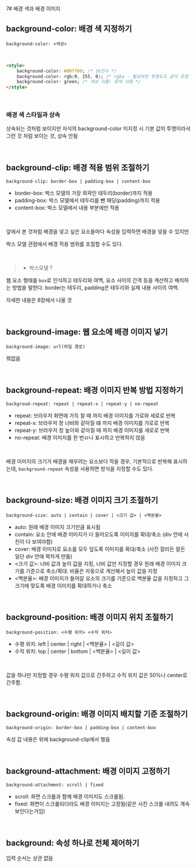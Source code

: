 7# 배경 색과 배경 이미지

## background-color: 배경 색 지정하기

`background-color: <색상>`

<br>

```html
<style>
	background-color: #00ff00; /* 16진수 */
	background-color: rgb(0, 255, 0); /* rgba - 필요하면 투명도도 같이 조정 가능 */
	background-color: green; /* 색상 이름: 원색 사용 */
</style>
```

<br>

<h3>배경 색 스타일과 상속</h3>

상속되는 것처럼 보이지만 자식의 background-color 미지정 시 기본 값이 투명이라서 그런 것 처럼 보이는 것, 상속 안됨

<br>

## background-clip: 배경 적용 범위 조절하기

`background-clip: border-box | padding-box | content-box`

- border-box: 박스 모델의 가장 외곽인 테두리(border)까지 적용
- padding-box: 박스 모델에서 테두리를 뺀 패딩(padding)까지 적용
- content-box: 박스 모델에서 내용 부분에만 적용

<br>

앞에서 본 것처럼 배경을 넣고 싶은 요소들마다 속성을 입력하면 배경을 넣을 수 있지만

박스 모델 관점에서 배경 적용 범위를 조절할 수도 있다.

<br>

> - 박스모델 ?

웹 요소 형태를 `box`로 인식하고 테두리와 여백, 요소 사이의 간격 등을 계산하고 배치하는 방법을 말한다. border는 테두리, padding은 테두리와 실제 내용 사이의 여백.

자세한 내용은 8장에서 나올 것

<br>

## background-image: 웹 요소에 배경 이미지 넣기

`background-image: url(파일 경로)`

뭐없음

<br>

## background-repeat: 배경 이미지 반복 방법 지정하기

`backgroud-repeat: repeat | repeat-x | repeat-y | no-repeat`

- repeat: 브라우저 화면에 가득 찰 때 까지 배경 이미지를 가로와 세로로 반복
- repeat-x: 브라우저 창 너비와 같아질 떄 까지 배경 이미지를 가로로 반복
- repeat-y: 브라우저 창 높이와 같아질 때 까지 배경 이미지를 세로로 반복
- no-repeat: 배경 이미지를 한 번ㅁ나 표시하고 반복하지 않음

<br>

배경 이미지의 크기가 배경을 채우려는 요소보다 작을 경우, 기본적으로 반복해 표시하는데, `background-repeat` 속성을 사용하면 방식을 지정할 수도 있다.

<br>

## background-size: 배경 이미지 크기 조절하기

`background-size: auto | contain | cover | <크기 값> | <백분율>`

- auto: 원래 배경 이미지 크기만큼 표시됨
- contain: 요소 안에 배경 이미지가 다 들어오도록 이미지를 확대/축소 (div 안에 사진이 다 보여야함)
- cover: 배경 이미지로 요소를 모두 덮도록 이미지를 확대/축소 (사진 잘리든 말든 일단 div 안에 꽉차게 만듦)
- <크기 값>: 너비 값과 높이 값을 지정, 너비 값만 지정할 경우 원래 배경 이미지 크기를 기준으로 축소/확대. 비율은 자동으로 계산해서 높이 값을 지정
- <백분율>: 배경 이미지가 들어갈 요소의 크기를 기준으로 백분율 값을 지정하고 그 크기에 맞도록 배경 이미지를 확대하거나 축소

<br>

## background-position: 배경 이미지 위치 조절하기

`background-position: <수평 위치> <수직 위치>`

- 수평 위치: left | center | right | <백분율> | <길이 값>
- 수직 위치: top | center | bottom | <백분율> | <길이 값>

<br>

값을 하나만 지정할 경우 수평 위치 값으로 간주하고 수직 위치 값은 50%나 center로 간주함.

<br>

## background-origin: 배경 이미지 배치할 기준 조절하기

`background-origin: border-box | padding-box | content-box`

속성 값 내용은 위에 background-clip에서 했음

<br>

## background-attachment: 배경 이미지 고정하기

`background-attachment: scroll | fixed`

- scroll: 화면 스크롤과 함께 배경 이미지도 스크롤됨.
- fixed: 화면이 스크롤되더라도 배경 이미지는 고정됨(같은 사진 스크롤 내려도 계속 보인다는거임)

<br>

## background: 속성 하나로 전체 제어하기

입력 순서는 상관 없음